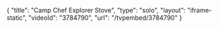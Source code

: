 {
    "title": "Camp Chef Explorer Stove",
    "type": "solo",
    "layout": "iframe-static",
    "videoId": "3784790",
    "url": "\/tvpembed\/3784790"
}